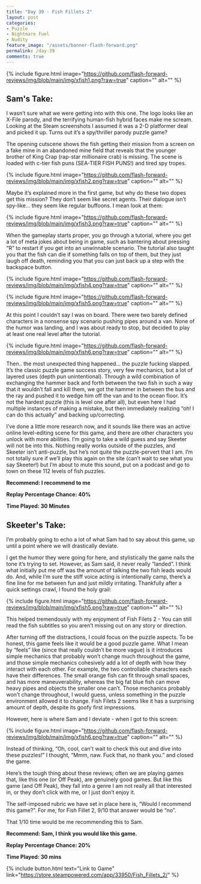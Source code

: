```yaml
---
title: "Day 39 - Fish Fillets 2"
layout: post
categories:
- Puzzle
- Nightmare Fuel
- Nudity
feature_image: "/assets/banner-flash-forward.png"
permalink: /day-39
comments: true
---
```


{% include figure.html image="https://github.com/flash-forward-reviews/img/blob/main/img/xfish1.png?raw=true" caption="" alt="" %}

## Sam's Take:

I wasn’t sure what we were getting into with this one. The logo looks like an X-File parody, and the terrifying human-fish hybrid faces make me scream. Looking at the Steam screenshots I assumed it was a 2-D platformer deal and picked it up. Turns out it’s a spy/thriller parody puzzle game?

The opening cutscene shows the fish getting their mission from a screen on a fake mine in an abandoned mine field that reveals that the younger brother of King Crap (rap-star millionaire crab) is missing. The scene is loaded with c-tier fish puns (SEA-TIER FISH PUNS!) and tired spy tropes.

{% include figure.html image="https://github.com/flash-forward-reviews/img/blob/main/img/xfish2.png?raw=true" caption="" alt="" %}

Maybe it’s explained more in the first game, but why do these two dopes get this mission? They don’t seem like secret agents. Their dialogue isn’t spy-like... they seem like regular buffoons. I mean look at them: 

{% include figure.html image="https://github.com/flash-forward-reviews/img/blob/main/img/xfish3.png?raw=true" caption="" alt="" %}

When the gameplay starts proper, you go through a tutorial, where you get a lot of meta jokes about being in game, such as bantering about pressing “R” to restart if you get into an unwinnable scenario. The tutorial also taught you that the fish can die if something falls on top of them, but they just laugh off death, reminding you that you can just back up a step with the backspace button.

{% include figure.html image="https://github.com/flash-forward-reviews/img/blob/main/img/xfish4.png?raw=true" caption="" alt="" %}

{% include figure.html image="https://github.com/flash-forward-reviews/img/blob/main/img/xfish5.png?raw=true" caption="" alt="" %}

At this point I couldn’t say I was on board. There were two barely defined characters in a nonsense spy scenario pushing pipes around a van. None of the humor was landing, and I was about ready to stop, but decided to play at least one real level after the tutorial.

{% include figure.html image="https://github.com/flash-forward-reviews/img/blob/main/img/xfish6.png?raw=true" caption="" alt="" %}

Then.. the most unexpected thing happened... the puzzle fucking slapped. It’s the classic puzzle game success story, very few mechanics, but a lot of layered uses (depth pun unintentional). Through a wild combination of exchanging the hammer back and forth between the two fish in such a way that it wouldn’t fall and kill them, we got the hammer in between the bus and the ray and pushed it to wedge him off the van and to the ocean floor. It’s not the hardest puzzle (this is level one after all), but even here I had multiple instances of making a mistake, but then immediately realizing “oh! I can do this actually” and backing up/correcting.

I’ve done a little more research now, and it sounds like there was an active online level-editing scene for this game, and there are other characters you unlock with more abilities. I’m going to take a wild guess and say Skeeter will not be into this. Nothing really works outside of the puzzles, and Skeeter isn’t anti-puzzle, but he’s not quite the puzzle-pervert that I am. I’m not totally sure if we’ll play this again on the site (can’t wait to see what you say Skeeter!) but I’m about to mute this sound, put on a podcast and go to town on these 112 levels of fish puzzles. 

**Recommend: I recommend to me**

**Replay Percentage Chance: 40%**

**Time Played: 30 Minutes**

## Skeeter's Take:

I’m probably going to echo a lot of what Sam had to say about this game, up until a point where we will drastically deviate. 

I get the humor they were going for here, and stylistically the game nails the tone it’s trying to set. However, as Sam said, it never really “landed”. I think what initially put me off was the amount of talking the two fish leads would do. And, while I’m sure the stiff voice acting is intentionally camp, there’s a fine line for me between fun and just mildly irritating. Thankfully after a quick settings crawl, I found the holy grail:

{% include figure.html image="https://github.com/flash-forward-reviews/img/blob/main/img/xfish5.png?raw=true" caption="" alt="" %}

This helped tremendously with my enjoyment of Fish Filets 2 - You can still read the fish subtitles so you aren’t missing out on any story or direction. 

After turning off the distractions, I could focus on the puzzle aspects. To be honest, this game feels like it would be a good puzzle game. What I mean by “feels” like (since that really couldn’t be more vague) is it introduces simple mechanics that probably won’t change much throughout the game, and those simple mechanics cohesively add a lot of depth with how they interact with each other. For example, the two controllable characters each have their differences. The small orange fish can fit through small spaces, and has more maneuverability, whereas the big fat blue fish can move heavy pipes and objects the smaller one can’t. Those mechanics probably won’t change throughout, I would guess, unless something in the puzzle environment allowed it to change. 
Fish Filets 2 seems like it has a surprising amount of depth, despite its goofy first impressions.

However, here is where Sam and I deviate - when I got to this screen:

{% include figure.html image="https://github.com/flash-forward-reviews/img/blob/main/img/xfish6.png?raw=true" caption="" alt="" %}

Instead of thinking, “Oh, cool, can't wait to check this out and dive into these puzzles!” I thought, “Mmm, naw. Fuck that, no thank you.” and closed the game. 

Here’s the tough thing about these reviews; often we are playing games that, like this one (or Off Peak), are genuinely good games. But like this game (and Off Peak), they fall into a genre I am not really all that interested in, or they don’t click with me, or I just don’t enjoy it. 

The self-imposed rubric we have set in place here is, “Would I recommend this game?”. 
For me, for Fish Fillet 2, 9/10 that answer would be “no”. 

That 1/10 time would be me recommending this to Sam.

**Recommend: Sam, I think you would like this game.**

**Replay Percentage Chance: 20%**

**Time Played: 30 mins**

{% include button.html text="Link to Game" link="https://store.steampowered.com/app/33950/Fish_Fillets_2/" %}